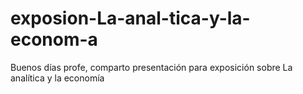 # exposion-La-anal-tica-y-la-econom-a
Buenos días profe, comparto presentación para exposición sobre La analítica y la economía
